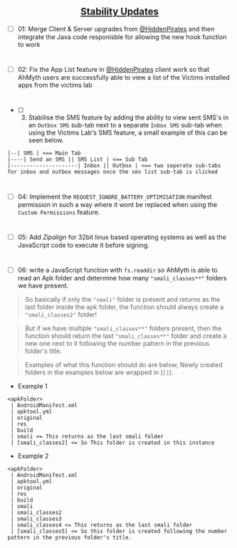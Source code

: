 ## <div align="center"><ins>Stability Updates</ins></div>

- [ ] 01: Merge Client & Server upgrades from [@HiddenPirates](https://github.com/HiddenPirates) and then integrate the Java code responisble for allowing the new hook function to work
#
- [ ] 02: Fix the App List feature in [@HiddenPirates](https://github.com/HiddenPirates) client work so that AhMyth users are successfully able to view a list of the Victims installed apps from the victims lab
#
- [ ] 03. Stabilise the SMS feature by adding the ability to view sent SMS's in an `Outbox SMS` sub-tab next to a separate `Inbox SMS` sub-tab when using the Victims Lab's SMS feature, a small example of this can be seen below.
```
|--| SMS | <== Main Tab
|----| Send an SMS || SMS List | <== Sub Tab
|---------------------| Inbox || Outbox | <== two seperate sub-tabs for inbox and outbox messages once the sms list sub-tab is clicked 
```
#
- [ ] 04: Implement the `REQUEST_IGNORE_BATTERY_OPTIMISATION` manifest permission in such a way where it wont be replaced when using the `Custom Permissions` feature.
#
- [ ] 05: Add *Zipalign* for 32bit linux based operating systems as well as the JavaScript code to execute it before signing.
#
- [ ] 06: write a JavaScript function with `fs.readdir` so AhMyth is able to read an Apk folder and determine how many `"smali_classes**"` folders we have present. 

> So basically if only the `"smali"` folder is present and returns as the last folder inside the apk folder, the function should always create a `"smali_classes2"` folder! 

> But if we have multiple `"smali_classes**"` folders present, then the function should return the last `"smali_classes**"` folder and create a new one next to it following the number pattern in the previous folder's title.

> Examples of what this function should do are below, Newly created folders in the examples below are wrapped in (`[]`).
- Example 1
```
<apkFolder>
 | AndroidManifest.xml
 | apktool.yml
 | original
 | res
 | build
 | smali <= This returns as the last smali folder
 | [smali_classes2] <= So This folder is created in this instance
```
- Example 2
```
<apkFolder>
 | AndroidManifest.xml
 | apktool.yml
 | original
 | res
 | build
 | smali
 | smali_classes2
 | smali_classes3
 | smali_classes4 <= This returns as the last smali folder
 | [smali_classes5] <= So this folder is created following the number pattern in the previous folder's title.
```
